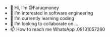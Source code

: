- 👋 Hi, I’m @Faruqmoney
- 👀 I’m interested in software engineering 
- 🌱 I’m currently learning coding 
- 💞️ I’m looking to collaborate on ...
- 📫 How to reach me WhatsApp .09131057260


<!---
Faruqmoney/Faruqmoney is a ✨ special ✨ repository because its `README.md` (this file) appears on your GitHub profile.
You can click the Preview link to take a look at your changes.
--->
